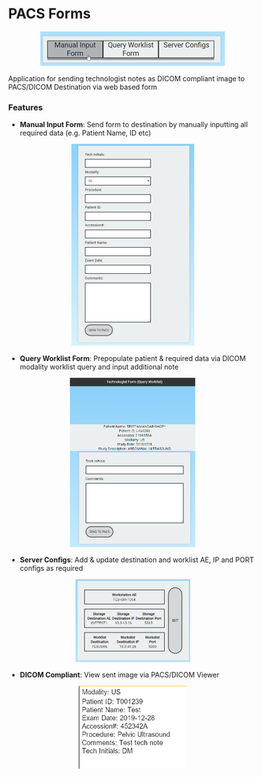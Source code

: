 # PACS Forms

<p align="center">
  <img src="./img/mainpage.png" alt="main image" width="374" height="70">
</p>

Application for sending technologist notes as DICOM compliant image to PACS/DICOM Destination via web based form


### Features

* **Manual Input Form**: Send form to destination by manually inputting all required data (e.g. Patient Name, ID etc)


<p align="center">
  <img src="./img/techform.png" alt="tech form" width="249" height="409">
</p>


* **Query Worklist Form**: Prepopulate patient & required data via DICOM modality worklist query and input additional note

<p align="center">
  <img src="./img/queryworklist.png" alt="query form" width="254" height="343">
</p>


* **Server Configs**: Add & update destination and worklist AE, IP and PORT configs as required

<p align="center">
  <img src="./img/configs.png" alt="server configs" width="233" height="168">
</p>

* **DICOM Compliant**: View sent image via PACS/DICOM Viewer 

<p align="center">
  <img src="./img/dicomviewer.png" alt="server configs" >
</p>

